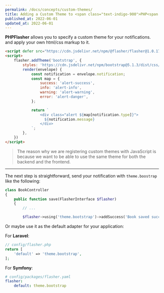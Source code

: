 ```yaml
---
permalink: /docs/concepts/custom-themes/
title: Adding a Custom Theme to <span class="text-indigo-900">PHP<span class="text-indigo-500">Flasher</span></span>
published_at: 2022-06-01
updated_at: 2022-06-01
---
```


**<span class="text-indigo-900">PHP<span class="text-indigo-500">Flasher</span></span>** allows you to specify a custom theme for your notifications. 
and apply your own html/css markup to it.

```html
<script defer src="https://cdn.jsdelivr.net/npm/@flasher/flasher@1.0.17/dist/flasher.min.js"></script>
<script>
    flasher.addTheme('bootstrap', {
        styles: 'https://cdn.jsdelivr.net/npm/bootstrap@5.1.3/dist/css/bootstrap.min.css', // optional
        render(envelope) {
            const notification = envelope.notification;
            const map = {
                success: 'alert-success',
                info: 'alert-info',
                warning: 'alert-warning',
                error: 'alert-danger',
            };

            return `
                <div class="alert ${map[notification.type]}">
                  ${notification.message}
                </div>
            `;
        },
    })
</script>
```

> The reason why we are registering custom themes with JavaScript is because we want to be able to use the same theme for both the backend and the frontend. <br>

---

The next step is straightforward, send your notification with `theme.boostrap` like the following:

```php
class BookController
{
    public function save(FlasherInterface $flasher)
    {
        // ...

        $flasher->using('theme.bootstrap')->addSuccess('Book saved successfully');
```

Or maybe use it as the default adapter for your application:

For **<i class="fa-brands fa-laravel text-red-900 fa-xl"></i> Laravel**:

```php
// config/flasher.php
return [
    'default' => 'theme.bootstrap',
];
```

For **<i class="fa-brands fa-symfony text-black fa-xl"></i> Symfony**:
```yaml
# config/packages/flasher.yaml
flasher:
    default: theme.bootstrap
```
